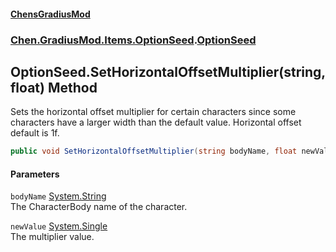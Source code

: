 #### [ChensGradiusMod](index 'index')
### [Chen.GradiusMod.Items.OptionSeed](be1vnC2Vgp_vVFpwRHLjUQ 'Chen.GradiusMod.Items.OptionSeed').[OptionSeed](U6Iu4qSqg_tWdEO+2QhjqQ 'Chen.GradiusMod.Items.OptionSeed.OptionSeed')
## OptionSeed.SetHorizontalOffsetMultiplier(string, float) Method
Sets the horizontal offset multiplier for certain characters since some characters have a larger width than the default value. Horizontal offset default is 1f.  
```csharp
public void SetHorizontalOffsetMultiplier(string bodyName, float newValue);
```
#### Parameters
<a name='Chen_GradiusMod_Items_OptionSeed_OptionSeed_SetHorizontalOffsetMultiplier(string_float)_bodyName'></a>
`bodyName` [System.String](https://docs.microsoft.com/en-us/dotnet/api/System.String 'System.String')  
The CharacterBody name of the character.
  
<a name='Chen_GradiusMod_Items_OptionSeed_OptionSeed_SetHorizontalOffsetMultiplier(string_float)_newValue'></a>
`newValue` [System.Single](https://docs.microsoft.com/en-us/dotnet/api/System.Single 'System.Single')  
The multiplier value.
  
